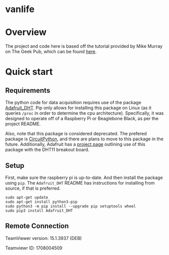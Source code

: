 vanlife
=====

# Overview

The project and code here is based off the tutorial provided by Mike Murray on The Geek Pub, which can be found [here](https://www.thegeekpub.com/236867/using-the-dht11-temperature-sensor-with-the-raspberry-pi/).

# Quick start

## Requirements

The python code for data acquisition requires use of the package [Adafruit_DHT](https://github.com/adafruit/Adafruit_Python_DHT). Pip only allows for installing this package on Linux (as it queries `/proc` in order to determine the cpu architecture). Specifically, it was designed to operate off of a Raspberry Pi or Beaglebone Black, as per the project README.

Also, note that this package is considered deprecated. The prefered package is [CircuitPython](https://github.com/adafruit/Adafruit_CircuitPython_DHT), and there are plans to move to this package in the future. Additionally, Adafruit has a [project page](https://learn.adafruit.com/dht-humidity-sensing-on-raspberry-pi-with-gdocs-logging/python-setup) outlining use of this package with the DHT11 breakout board.

## Setup

First, make sure the raspberry pi is up-to-date. And then install the package using `pip`. The `Adafruit_DHT` README has instructions for installing from source, if that is preferred.

    sudo apt-get update
    sudo apt-get install python3-pip
    sudo python3 -m pip install --upgrade pip setuptools wheel
    sudo pip3 install Adafruit_DHT

## Remote Connection

TeamViewer version: 15.1.3937  (DEB)

Teamviewr ID: 1708004509